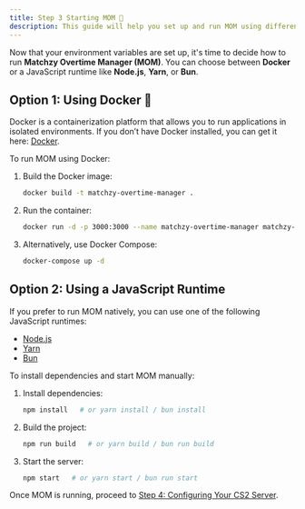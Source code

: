```yaml
---
title: Step 3 Starting MOM 🚀
description: This guide will help you set up and run MOM using different methods, including **npm** and **Docker**.
---
```


Now that your environment variables are set up, it's time to decide how to run **Matchzy Overtime Manager (MOM)**. You can choose between **Docker** or a JavaScript runtime like **Node.js**, **Yarn**, or **Bun**.

## Option 1: Using Docker 🐳
Docker is a containerization platform that allows you to run applications in isolated environments. If you don’t have Docker installed, you can get it here: [Docker](https://www.docker.com/).

To run MOM using Docker:

1. Build the Docker image:
   ```sh
   docker build -t matchzy-overtime-manager .
   ```
2. Run the container:
   ```sh
   docker run -d -p 3000:3000 --name matchzy-overtime-manager matchzy-overtime-manager
   ```
3. Alternatively, use Docker Compose:
   ```sh
   docker-compose up -d
   ```

## Option 2: Using a JavaScript Runtime
If you prefer to run MOM natively, you can use one of the following JavaScript runtimes:

- [Node.js](https://nodejs.org/)
- [Yarn](https://yarnpkg.com/)
- [Bun](https://bun.sh/)

To install dependencies and start MOM manually:

1. Install dependencies:
   ```sh
   npm install   # or yarn install / bun install
   ```
2. Build the project:
   ```sh
   npm run build   # or yarn build / bun run build
   ```
3. Start the server:
   ```sh
   npm start   # or yarn start / bun run start
   ```

Once MOM is running, proceed to [Step 4: Configuring Your CS2 Server](step-4).
